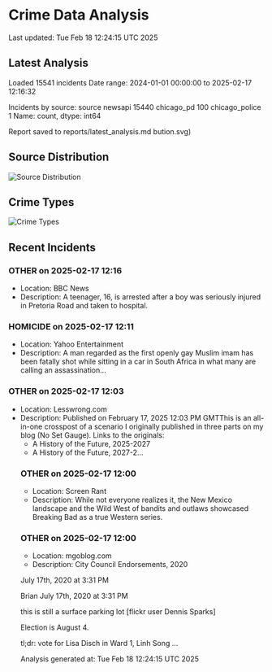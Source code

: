 # Crime Data Analysis
Last updated: Tue Feb 18 12:24:15 UTC 2025

## Latest Analysis

Loaded 15541 incidents
Date range: 2024-01-01 00:00:00 to 2025-02-17 12:16:32

Incidents by source:
source
newsapi           15440
chicago_pd          100
chicago_police        1
Name: count, dtype: int64

Report saved to reports/latest_analysis.md
bution.svg)

## Source Distribution
![Source Distribution](images/source_distribution.svg)

## Crime Types
![Crime Types](images/crime_types.svg)

## Recent Incidents

### OTHER on 2025-02-17 12:16
- Location: BBC News
- Description: A teenager, 16, is arrested after a boy was seriously injured in Pretoria Road and taken to hospital.


### HOMICIDE on 2025-02-17 12:11
- Location: Yahoo Entertainment
- Description: A man regarded as the first openly gay Muslim imam has been fatally shot while sitting in a car in South Africa in what many are calling an assassination...


### OTHER on 2025-02-17 12:03
- Location: Lesswrong.com
- Description: Published on February 17, 2025 12:03 PM GMTThis is an all-in-one crosspost of a scenario I originally published in three parts on my blog (No Set Gauge). Links to the originals:<ul><li>A History of the Future, 2025-2027</li><li>A History of the Future, 2027-2…


### OTHER on 2025-02-17 12:00
- Location: Screen Rant
- Description: While not everyone realizes it, the New Mexico landscape and the Wild West of bandits and outlaws showcased Breaking Bad as a true Western series.


### OTHER on 2025-02-17 12:00
- Location: mgoblog.com
- Description: City Council Endorsements, 2020

 July 17th, 2020 at 3:31 PM

 Brian
July 17th, 2020 at 3:31 PM


 
 
 
 
 

 



 
 this is still a surface parking lot [flickr user Dennis Sparks]
 
 Election is August 4. 


tl;dr: vote for Lisa Disch in Ward 1, Linh Song …

Analysis generated at: Tue Feb 18 12:24:15 UTC 2025
